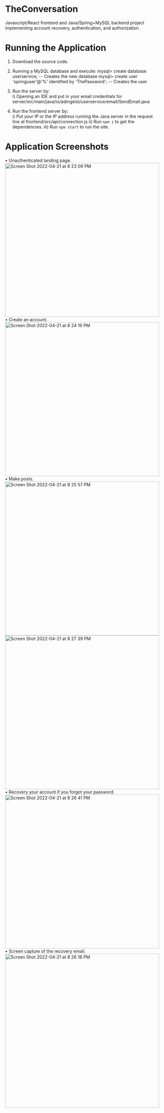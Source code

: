 # TheConversation
Javascript/React frontend and Java/Spring+MySQL backend project implementing account recovery, authentication, and authorization.

# Running the Application
1) Download the source code.
2) Running a MySQL database and execute:
mysql> create database userservice; -- Creates the new database
mysql> create user 'springuser'@'%' identified by 'ThePassword'; -- Creates the user
4) Run the server by:<br>
    i) Opening an IDE and put in your email credentials for server/src/main/java/io/adingeist/userservice/email/SendEmail.java<br>

3) Run the frontend server by:<br>
    i) Put your IP or the IP address running the Java server in the request line at frontend/src/api/connection.js
    ii) Run ```npm i``` to get the dependencies.
    iii) Run ```npm start``` to run the site.
    
# Application Screenshots
• Unauthenticated landing page.<br>
<img width="500" alt="Screen Shot 2022-04-21 at 8 23 09 PM" src="https://user-images.githubusercontent.com/67285419/164575294-180143fd-c425-4452-b96b-7c0172671573.png">
<br>• Create an account.<br>
<img width="500" alt="Screen Shot 2022-04-21 at 8 24 19 PM" src="https://user-images.githubusercontent.com/67285419/164575292-e49c756a-6398-450d-8fbd-c4449d2a6f8e.png">
<br>• Make posts.<br>
<img width="500" alt="Screen Shot 2022-04-21 at 8 25 57 PM" src="https://user-images.githubusercontent.com/67285419/164575291-d3684abb-baa1-4f36-9984-03e89df8c758.png">
<br>
<img width="500" alt="Screen Shot 2022-04-21 at 8 27 39 PM" src="https://user-images.githubusercontent.com/67285419/164575286-9b1fa215-82ff-4485-8d13-701ee818edad.png">
<br>• Recovery your account if you forgot your password.<br>
<img width="500" alt="Screen Shot 2022-04-21 at 8 26 41 PM" src="https://user-images.githubusercontent.com/67285419/164575287-29a9d70c-ff0b-4ee7-b5a2-be7c420bedc2.png">
<br>• Screen capture of the recovery email.<br>
<img width="500" alt="Screen Shot 2022-04-21 at 8 26 18 PM" src="https://user-images.githubusercontent.com/67285419/164575290-19232dd1-5915-4e32-8fc9-5b8d6041cb99.png">
